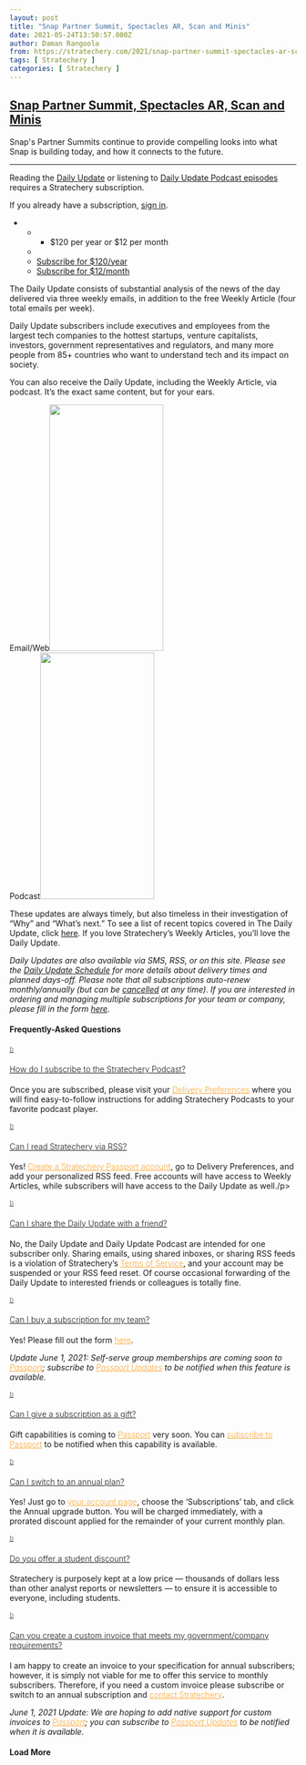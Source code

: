 ```yaml
---
layout: post
title: "Snap Partner Summit, Spectacles AR, Scan and Minis"
date: 2021-05-24T13:50:57.000Z
author: Daman Rangoola
from: https://stratechery.com/2021/snap-partner-summit-spectacles-ar-scan-and-minis/
tags: [ Stratechery ]
categories: [ Stratechery ]
---
```

<!--1621864257000-->
[Snap Partner Summit, Spectacles AR, Scan and Minis](https://stratechery.com/2021/snap-partner-summit-spectacles-ar-scan-and-minis/)
------

<div>
<body><p>Snap's Partner Summits continue to provide compelling looks into what Snap is building today, and how it connects to the future.</p></body><hr/><p>Reading the <a href="https://stratechery.com/category/daily-email/">Daily Update</a> or listening to <a href="https://stratechery.com/2020/the-daily-update-podcast/">Daily Update Podcast episodes</a> requires a Stratechery subscription.</p><p>If you already have a subscription, <a href="https://stratechery.com/wp-json/atomicPlugin/v1/authlogin">sign in</a>.</p><section id="pricePlans"><a name="plans"></a><ul id="plans"><li class="plan"><ul class="planContainer"><li class="title"><ul class="price" id="price-atomic"><li>$120 per year or $12 per month</li></ul></li><li></li><li class="atomic-price"><a class="button" href="https://stratechery.passport.online/member/plan/4ycW4SE71Cy6ryrijywbTG?price=W99dkMv8qQXvdrP7Lw6nTV">Subscribe for $120/year</a></li><li class="atomic-price"><a class="button" href="https://stratechery.passport.online/member/plan/4ycW4SE71Cy6ryrijywbTG?price=YSr21tFbq4KY2tGJaA2KD3">Subscribe for $12/month</a></li></ul></li></ul></section><p>The Daily Update consists of substantial analysis of the news of the day delivered via three weekly emails, in addition to the free Weekly Article (four total emails per week).</p><p>Daily Update subscribers include executives and employees from the largest tech companies to the hottest startups, venture capitalists, investors, government representatives and regulators, and many more people from 85+ countries who want to understand tech and its impact on society.</p><p>You can also receive the Daily Update, including the Weekly Article, via podcast. It&#8217;s the exact same content, but for your ears.</p><div class="marketing-grid"><div><div class="marketing-link"><span>Email/Web</span><span><img loading="lazy" class="alignnone wp-image-4575" src="https://i0.wp.com/stratechery.com/wp-content/uploads/2020/02/marketing-email.png?resize=200%2C433&#038;ssl=1" alt="" width="200" height="433" data-recalc-dims="1" /></span></div></div><div><div class="marketing-link"><span>Podcast</span><span><img loading="lazy" class="alignnone wp-image-4576" src="https://i1.wp.com/stratechery.com/wp-content/uploads/2020/02/marketing-podcast.png?resize=200%2C433&#038;ssl=1" alt="" width="200" height="433" data-recalc-dims="1" /></span></div></div></div><p>These updates are always timely, but also timeless in their investigation of &#8220;Why&#8221; and &#8220;What&#8217;s next.&#8221;  To see a list of recent topics covered in The Daily Update, click <a href="https://stratechery.com/category/daily-email/">here</a>. If you love Stratechery&#8217;s Weekly Articles, you&#8217;ll love the Daily Update.</p><p><em>Daily Updates are also available via SMS, RSS, or on this site. Please see the <a href="https://stratechery.com/daily-update/daily-update-schedule/">Daily Update Schedule</a> for more details about delivery times and planned days-off. Please note that all subscriptions auto-renew monthly/annually (but can be <a href="https://stratechery.passport.online/member/account/subs">cancelled</a> at any time). If you are interested in ordering and managing multiple subscriptions for your team or company, please fill in the form <a href="https://stratechery.com/daily-update/group/">here</a>.</em></p><h4>Frequently-Asked Questions</h4><div class="faq"><div class='ufaq-faq-list' id='ufaq-faq-list'><style>.ewd-ufaq-post-margin-symbol {margin-top:12px;}.ufaq-faq-display-style-Minimalist .ufaq-faq-body {padding:0;padding-left:20px;}.ufaq-faq-div {margin:0;padding:0;clear:both;}.ufaq-faq-title-text h4 {font-weight:300;}.ufaq-faq-display-style-Minimalist {border-bottom:1px dotted #faa634;}.ufaq-faq-post a {text-transform:none;font-weight:300;color:#faa634;}.ufaq-faq-post a:hover {text-transform:none;color:#333;font-weight:300;}.ufaq-faq-post h5 a {text-transform:none;text-decoration:none;color:#faa634;font-weight:500;}.ufaq-faq-post h5 a:hover {text-transform:none;text-decoration:none;color:#333;font-weight:500;}.concept-definition {font-style:italic;color:#8e8e8e;}</style><style>.ewd-ufaq-post-margin-symbol { color:#7e7e7e !important;font-size:12px !important;}.ewd-ufaq-post-margin-symbol span { font-size:12px !important;}.ufaq-faq-display-style-Block.ewd-ufaq-post-active, .ufaq-faq-display-style-Block.ewd-ufaq-post-active a,.ufaq-faq-display-style-Block:hover, .ufaq-faq-display-style-Block:hover a, .ufaq-faq-display-style-Block:hover h4 { }.ufaq-faq-display-style-Border_Block.ewd-ufaq-post-active, .ufaq-faq-display-style-Border_Block:hover, .ufaq-faq-display-style-Border_Block:hover h1, .ufaq-faq-display-style-Border_Block:hover h2, .ufaq-faq-display-style-Border_Block:hover h3, .ufaq-faq-display-style-Border_Block:hover h4, .ufaq-faq-display-style-Border_Block:hover h5, .ufaq-faq-display-style-Border_Block:hover h6 { }.ufaq-faq-display-style-Border_Block .ufaq-faq-body { }.ufaq-faq-display-style-Border_Block .comment-reply-title, .ufaq-faq-display-style-Border_Block:hover .comment-reply-title { background-color: transparent !important;}div.ufaq-faq-category-title h4 h4 { }.ufaq-faq-header-title a{ }div.ufaq-faq-title h4 { }.ewd-ufaq-post-margin-symbol { }div.ufaq-faq-post p { }div.ufaq-faq-body, .ufaq-faq-display-style-Border_Block .ufaq-faq-body { }div.ewd-ufaq-author-date { }div.ufaq-faq-categories, div.ufaq-faq-tags { }</style><script language='JavaScript' type='text/javascript'>var faq_accordion = false;var faq_scroll = false;var reveal_effect = 'none';</script><div class='ewd-ufaq-faqs'><div class='ufaq-faq-div ufaq-faq-column-count-One ufaq-faq-responsive-columns- ufaq-faq-display-style-One' id='ufaq-post-zwN-4631-0' data-postid='zwN-4631-0'><div class='ufaq-faq-title ufaq-faq-toggle' id='ufaq-title-4631' data-postid='zwN-4631-0'><a class='ewd-ufaq-post-margin'  href='https://stratechery.com/outline/how-do-i-subscribe-to-the-daily-update-podcast/'><div class='ewd-ufaq-post-margin-symbol ' id='ewd-ufaq-post-margin-symbol-zwN-4631-0'><span id='ewd-ufaq-post-symbol-zwN-4631-0'>b</span></div><div class='ufaq-faq-title-text'><h4>How do I subscribe to the Stratechery Podcast?</h4></div><div class='ewd-ufaq-clear'></div></a></div><div class='ufaq-faq-body ufaq-body-4631 ewd-ufaq-hidden' id='ufaq-body-zwN-4631-0'><div class='ewd-ufaq-post-margin ufaq-faq-post' id='ufaq-post-4631'><p>Once you are subscribed, please visit your <a href="https://stratechery.passport.online/member/">Delivery Preferences</a> where you will find easy-to-follow instructions for adding Stratechery Podcasts to your favorite podcast player.</p></div></div></div><div class='ufaq-faq-div ufaq-faq-column-count-One ufaq-faq-responsive-columns- ufaq-faq-display-style-One' id='ufaq-post-zwN-4628-1' data-postid='zwN-4628-1'><div class='ufaq-faq-title ufaq-faq-toggle' id='ufaq-title-4628' data-postid='zwN-4628-1'><a class='ewd-ufaq-post-margin'  href='https://stratechery.com/outline/can-i-read-the-daily-update-via-rss/'><div class='ewd-ufaq-post-margin-symbol ' id='ewd-ufaq-post-margin-symbol-zwN-4628-1'><span id='ewd-ufaq-post-symbol-zwN-4628-1'>b</span></div><div class='ufaq-faq-title-text'><h4>Can I read Stratechery via RSS?</h4></div><div class='ewd-ufaq-clear'></div></a></div><div class='ufaq-faq-body ufaq-body-4628 ewd-ufaq-hidden' id='ufaq-body-zwN-4628-1'><div class='ewd-ufaq-post-margin ufaq-faq-post' id='ufaq-post-4628'><p>Yes! <a href="https://stratechery.com/podcasts/">Create a Stratechery Passport account</a>, go to Delivery Preferences, and add your personalized RSS feed. Free accounts will have access to Weekly Articles, while subscribers will have access to the Daily Update as well./p></p></div></div></div><div class='ufaq-faq-div ufaq-faq-column-count-One ufaq-faq-responsive-columns- ufaq-faq-display-style-One' id='ufaq-post-zwN-4629-2' data-postid='zwN-4629-2'><div class='ufaq-faq-title ufaq-faq-toggle' id='ufaq-title-4629' data-postid='zwN-4629-2'><a class='ewd-ufaq-post-margin'  href='https://stratechery.com/outline/can-i-share-the-daily-update-with-a-friend/'><div class='ewd-ufaq-post-margin-symbol ' id='ewd-ufaq-post-margin-symbol-zwN-4629-2'><span id='ewd-ufaq-post-symbol-zwN-4629-2'>b</span></div><div class='ufaq-faq-title-text'><h4>Can I share the Daily Update with a friend?</h4></div><div class='ewd-ufaq-clear'></div></a></div><div class='ufaq-faq-body ufaq-body-4629 ewd-ufaq-hidden' id='ufaq-body-zwN-4629-2'><div class='ewd-ufaq-post-margin ufaq-faq-post' id='ufaq-post-4629'><p>No, the Daily Update and Daily Update Podcast are intended for one subscriber only. Sharing emails, using shared inboxes, or sharing RSS feeds is a violation of Stratechery&#8217;s <a href="https://stratechery.com/terms-of-service/">Terms of Service</a>, and your account may be suspended or your RSS feed reset. Of course occasional forwarding of the Daily Update to interested friends or colleagues is totally fine.</p></div></div></div><div class='ufaq-faq-div ufaq-faq-column-count-One ufaq-faq-responsive-columns- ufaq-faq-display-style-One' id='ufaq-post-zwN-4636-3' data-postid='zwN-4636-3'><div class='ufaq-faq-title ufaq-faq-toggle' id='ufaq-title-4636' data-postid='zwN-4636-3'><a class='ewd-ufaq-post-margin'  href='https://stratechery.com/outline/can-i-buy-a-subscription-for-my-team/'><div class='ewd-ufaq-post-margin-symbol ' id='ewd-ufaq-post-margin-symbol-zwN-4636-3'><span id='ewd-ufaq-post-symbol-zwN-4636-3'>b</span></div><div class='ufaq-faq-title-text'><h4>Can I buy a subscription for my team?</h4></div><div class='ewd-ufaq-clear'></div></a></div><div class='ufaq-faq-body ufaq-body-4636 ewd-ufaq-hidden' id='ufaq-body-zwN-4636-3'><div class='ewd-ufaq-post-margin ufaq-faq-post' id='ufaq-post-4636'><p>Yes! Please fill out the form <a href="https://stratechery.com/daily-update/group/">here</a>.</p><p><em>Update June 1, 2021: Self-serve group memberships are coming soon to <a href="http://stratechery.com/2021/passport">Passport</a>; subscribe to <a href="https://stratechery.passport.online/member/plan/DVyjHmbLQQtRZKE8scgZBh">Passport Updates</a> to be notified when this feature is available.</em></p></div></div></div><div class='ufaq-faq-div ufaq-faq-column-count-One ufaq-faq-responsive-columns- ufaq-faq-display-style-One' id='ufaq-post-zwN-4637-4' data-postid='zwN-4637-4'><div class='ufaq-faq-title ufaq-faq-toggle' id='ufaq-title-4637' data-postid='zwN-4637-4'><a class='ewd-ufaq-post-margin'  href='https://stratechery.com/outline/can-i-give-a-subscription-as-a-gift/'><div class='ewd-ufaq-post-margin-symbol ' id='ewd-ufaq-post-margin-symbol-zwN-4637-4'><span id='ewd-ufaq-post-symbol-zwN-4637-4'>b</span></div><div class='ufaq-faq-title-text'><h4>Can I give a subscription as a gift?</h4></div><div class='ewd-ufaq-clear'></div></a></div><div class='ufaq-faq-body ufaq-body-4637 ewd-ufaq-hidden' id='ufaq-body-zwN-4637-4'><div class='ewd-ufaq-post-margin ufaq-faq-post' id='ufaq-post-4637'><p>Gift capabilities is coming to <a href="http://stratechery.com/2021/passport">Passport</a> very soon. You can <a href="https://stratechery.passport.online/member/plan/DVyjHmbLQQtRZKE8scgZBh">subscribe to Passport</a> to be notified when this capability is available.</p></div></div></div><div class='ufaq-faq-div ufaq-faq-column-count-One ufaq-faq-responsive-columns- ufaq-faq-display-style-One' id='ufaq-post-zwN-4638-5' data-postid='zwN-4638-5'><div class='ufaq-faq-title ufaq-faq-toggle' id='ufaq-title-4638' data-postid='zwN-4638-5'><a class='ewd-ufaq-post-margin'  href='https://stratechery.com/outline/can-i-switch-to-an-annual-plan/'><div class='ewd-ufaq-post-margin-symbol ' id='ewd-ufaq-post-margin-symbol-zwN-4638-5'><span id='ewd-ufaq-post-symbol-zwN-4638-5'>b</span></div><div class='ufaq-faq-title-text'><h4>Can I switch to an annual plan?</h4></div><div class='ewd-ufaq-clear'></div></a></div><div class='ufaq-faq-body ufaq-body-4638 ewd-ufaq-hidden' id='ufaq-body-zwN-4638-5'><div class='ewd-ufaq-post-margin ufaq-faq-post' id='ufaq-post-4638'><p>Yes! Just go to <a href="https://stratechery.passport.online/member">your account page</a>, choose the &#8216;Subscriptions&#8217; tab, and click the Annual upgrade button. You will be charged immediately, with a prorated discount applied for the remainder of your current monthly plan.</p></div></div></div><div class='ufaq-faq-div ufaq-faq-column-count-One ufaq-faq-responsive-columns- ufaq-faq-display-style-One' id='ufaq-post-zwN-4640-6' data-postid='zwN-4640-6'><div class='ufaq-faq-title ufaq-faq-toggle' id='ufaq-title-4640' data-postid='zwN-4640-6'><a class='ewd-ufaq-post-margin'  href='https://stratechery.com/outline/do-you-offer-a-student-discount/'><div class='ewd-ufaq-post-margin-symbol ' id='ewd-ufaq-post-margin-symbol-zwN-4640-6'><span id='ewd-ufaq-post-symbol-zwN-4640-6'>b</span></div><div class='ufaq-faq-title-text'><h4>Do you offer a student discount?</h4></div><div class='ewd-ufaq-clear'></div></a></div><div class='ufaq-faq-body ufaq-body-4640 ewd-ufaq-hidden' id='ufaq-body-zwN-4640-6'><div class='ewd-ufaq-post-margin ufaq-faq-post' id='ufaq-post-4640'><p>Stratechery is purposely kept at a low price — thousands of dollars less than other analyst reports or newsletters — to ensure it is accessible to everyone, including students.</p></div></div></div><div class='ufaq-faq-div ufaq-faq-column-count-One ufaq-faq-responsive-columns- ufaq-faq-display-style-One' id='ufaq-post-zwN-4641-7' data-postid='zwN-4641-7'><div class='ufaq-faq-title ufaq-faq-toggle' id='ufaq-title-4641' data-postid='zwN-4641-7'><a class='ewd-ufaq-post-margin'  href='https://stratechery.com/outline/can-you-create-a-custom-invoice-that-meets-my-government-company-requirements/'><div class='ewd-ufaq-post-margin-symbol ' id='ewd-ufaq-post-margin-symbol-zwN-4641-7'><span id='ewd-ufaq-post-symbol-zwN-4641-7'>b</span></div><div class='ufaq-faq-title-text'><h4>Can you create a custom invoice that meets my government/company requirements?</h4></div><div class='ewd-ufaq-clear'></div></a></div><div class='ufaq-faq-body ufaq-body-4641 ewd-ufaq-hidden' id='ufaq-body-zwN-4641-7'><div class='ewd-ufaq-post-margin ufaq-faq-post' id='ufaq-post-4641'><p>I am happy to create an invoice to your specification for annual subscribers; however, it is simply not viable for me to offer this service to monthly subscribers. Therefore, if you need a custom invoice please subscribe or switch to an annual subscription and <a href="mailto:blog@stratechery.com">contact Stratechery</a>.</p><p><em>June 1, 2021 Update: We are hoping to add native support for custom invoices to <a href="http://stratechery.com/2021/passport">Passport</a>; you can subscribe to <a href="https://stratechery.passport.online/member/plan/DVyjHmbLQQtRZKE8scgZBh">Passport Updates</a> to be notified when it is available.</em></p></div></div></div></div></div><div class='ewd-ufaq-bottom ewd-ufaq-page-type-Load_More' data-currentpage='0'><form><input type='hidden' name='include_category' value='daily-update' id='ufaq-include-category' /><input type='hidden' name='exclude_category' value='' id='ufaq-exclude-category' /><input type='hidden' name='orderby' value='meta_value_num' id='ufaq-orderby' /><input type='hidden' name='order' value='ASC' id='ufaq-order' /><input type='hidden' name='post_count' value='-1' id='ufaq-post-count' /><input type='hidden' name='current_url' value='/feed/' id='ufaq-current-url' /></form><div class='ewd-ufaq-load-more ewd-ufaq-hidden'><h4>Load More</h4></div></div></div>
</div>
